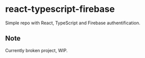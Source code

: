 # react-typescript-firebase
Simple repo with React, TypeScript and Firebase authentification.

## Note

Currently broken project, WIP.
